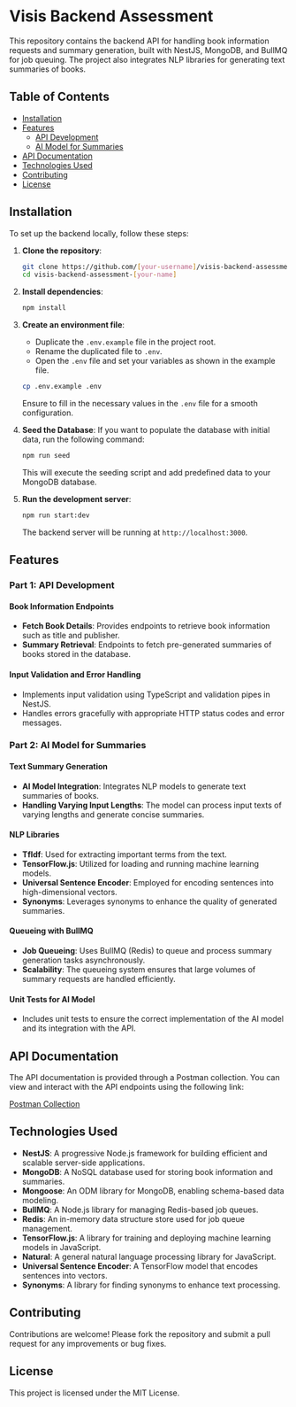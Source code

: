 # Visis Backend Assessment

This repository contains the backend API for handling book information requests and summary generation, built with NestJS, MongoDB, and BullMQ for job queuing. The project also integrates NLP libraries for generating text summaries of books.

## Table of Contents

- [Installation](#installation)
- [Features](#features)
  - [API Development](#api-development)
  - [AI Model for Summaries](#ai-model-for-summaries)
- [API Documentation](#api-documentation)
- [Technologies Used](#technologies-used)
- [Contributing](#contributing)
- [License](#license)

## Installation

To set up the backend locally, follow these steps:

1. **Clone the repository**:
    ```sh
    git clone https://github.com/[your-username]/visis-backend-assessment-[your-name].git
    cd visis-backend-assessment-[your-name]
    ```

2. **Install dependencies**:
    ```sh
    npm install
    ```

3. **Create an environment file**:
    - Duplicate the `.env.example` file in the project root.
    - Rename the duplicated file to `.env`.
    - Open the `.env` file and set your variables as shown in the example file.

    ```bash
    cp .env.example .env
    ```

    Ensure to fill in the necessary values in the `.env` file for a smooth configuration.


 4. **Seed the Database**:
    If you want to populate the database with initial data, run the following command:

    ```sh
    npm run seed
    ```

    This will execute the seeding script and add predefined data to your MongoDB database.


5. **Run the development server**:
    ```sh
    npm run start:dev
    ```

    The backend server will be running at `http://localhost:3000`.

## Features

### Part 1: API Development

#### Book Information Endpoints

- **Fetch Book Details**: Provides endpoints to retrieve book information such as title and publisher.
- **Summary Retrieval**: Endpoints to fetch pre-generated summaries of books stored in the database.

#### Input Validation and Error Handling

- Implements input validation using TypeScript and validation pipes in NestJS.
- Handles errors gracefully with appropriate HTTP status codes and error messages.


### Part 2: AI Model for Summaries

#### Text Summary Generation

- **AI Model Integration**: Integrates NLP models to generate text summaries of books.
- **Handling Varying Input Lengths**: The model can process input texts of varying lengths and generate concise summaries.

#### NLP Libraries

- **TfIdf**: Used for extracting important terms from the text.
- **TensorFlow.js**: Utilized for loading and running machine learning models.
- **Universal Sentence Encoder**: Employed for encoding sentences into high-dimensional vectors.
- **Synonyms**: Leverages synonyms to enhance the quality of generated summaries.

#### Queueing with BullMQ

- **Job Queueing**: Uses BullMQ (Redis) to queue and process summary generation tasks asynchronously.
- **Scalability**: The queueing system ensures that large volumes of summary requests are handled efficiently.

#### Unit Tests for AI Model

- Includes unit tests to ensure the correct implementation of the AI model and its integration with the API.

## API Documentation

The API documentation is provided through a Postman collection. You can view and interact with the API endpoints using the following link:

[Postman Collection](https://documenter.getpostman.com/view/33585837/2sA3s3GWic)

## Technologies Used

- **NestJS**: A progressive Node.js framework for building efficient and scalable server-side applications.
- **MongoDB**: A NoSQL database used for storing book information and summaries.
- **Mongoose**: An ODM library for MongoDB, enabling schema-based data modeling.
- **BullMQ**: A Node.js library for managing Redis-based job queues.
- **Redis**: An in-memory data structure store used for job queue management.
- **TensorFlow.js**: A library for training and deploying machine learning models in JavaScript.
- **Natural**: A general natural language processing library for JavaScript.
- **Universal Sentence Encoder**: A TensorFlow model that encodes sentences into vectors.
- **Synonyms**: A library for finding synonyms to enhance text processing.

## Contributing

Contributions are welcome! Please fork the repository and submit a pull request for any improvements or bug fixes.

## License

This project is licensed under the MIT License.
